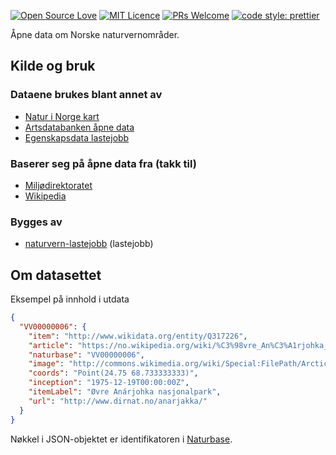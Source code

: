 [![Open Source Love](https://badges.frapsoft.com/os/v2/open-source.svg?v=103)](https://github.com/ellerbrock/open-source-badges/)
[![MIT Licence](https://badges.frapsoft.com/os/mit/mit.svg?v=103)](https://opensource.org/licenses/mit-license.php)
[![PRs Welcome](https://img.shields.io/badge/PRs-welcome-brightgreen.svg)](CONTRIBUTING.md#pull-requests)
[![code style: prettier](https://img.shields.io/badge/code_style-prettier-ff69b4.svg?style=flat-square)](https://github.com/prettier/prettier)

Åpne data om Norske naturvernområder.

## Kilde og bruk
### Dataene brukes blant annet av

* [Natur i Norge kart](https://github.com/Artsdatabanken/nin-kart-frontend)
* [Artsdatabanken åpne data](https://data.artsdatabanken.no/)
* [Egenskapsdata lastejobb](https://github.com/Artsdatabanken/nin-egenskapsdata-lastejobb-kverna)

### Baserer seg på åpne data fra (takk til)

* [Miljødirektoratet](https://www.miljodirektoratet.no/)
* [Wikipedia](https://no.wikipedia.org)

### Bygges av

* [naturvern-lastejobb](https://github.com/Artsdatabanken/naturvern-lastejobb) (lastejobb)

## Om datasettet


Eksempel på innhold i utdata

```json
{
  "VV00000006": {
    "item": "http://www.wikidata.org/entity/Q317226",
    "article": "https://no.wikipedia.org/wiki/%C3%98vre_An%C3%A1rjohka_nasjonalpark",
    "naturbase": "VV00000006",
    "image": "http://commons.wikimedia.org/wiki/Special:FilePath/Arctic%20sunset.jpg",
    "coords": "Point(24.75 68.733333333)",
    "inception": "1975-12-19T00:00:00Z",
    "itemLabel": "Øvre Anárjohka nasjonalpark",
    "url": "http://www.dirnat.no/anarjakka/"
  }
}
```

Nøkkel i JSON-objektet er identifikatoren i [Naturbase](https://www.miljodirektoratet.no/verktoy/naturbase/).
